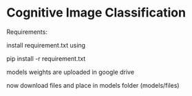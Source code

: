 
# Cognitive Image Classification

Requirements:

install requirement.txt using 

pip install -r requirement.txt

models weights are uploaded in google drive 

now download files and place in models folder (models/files)
